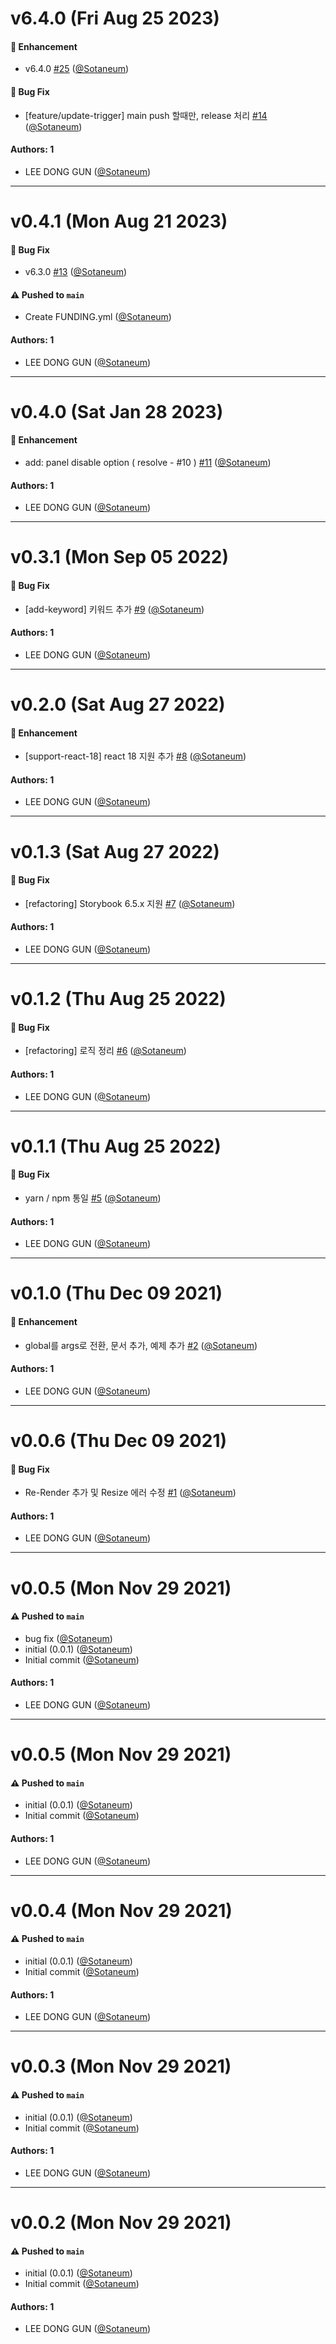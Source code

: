 # v6.4.0 (Fri Aug 25 2023)

#### 🚀 Enhancement

- v6.4.0 [#25](https://github.com/Sotaneum/storybook-addon-useragent/pull/25) ([@Sotaneum](https://github.com/Sotaneum))

#### 🐛 Bug Fix

- [feature/update-trigger] main push 할때만, release 처리 [#14](https://github.com/Sotaneum/storybook-addon-useragent/pull/14) ([@Sotaneum](https://github.com/Sotaneum))

#### Authors: 1

- LEE DONG GUN ([@Sotaneum](https://github.com/Sotaneum))

---

# v0.4.1 (Mon Aug 21 2023)

#### 🐛 Bug Fix

- v6.3.0 [#13](https://github.com/Sotaneum/storybook-addon-useragent/pull/13) ([@Sotaneum](https://github.com/Sotaneum))

#### ⚠️ Pushed to `main`

- Create FUNDING.yml ([@Sotaneum](https://github.com/Sotaneum))

#### Authors: 1

- LEE DONG GUN ([@Sotaneum](https://github.com/Sotaneum))

---

# v0.4.0 (Sat Jan 28 2023)

#### 🚀 Enhancement

- add: panel disable option ( resolve - #10 ) [#11](https://github.com/Sotaneum/storybook-addon-useragent/pull/11) ([@Sotaneum](https://github.com/Sotaneum))

#### Authors: 1

- LEE DONG GUN ([@Sotaneum](https://github.com/Sotaneum))

---

# v0.3.1 (Mon Sep 05 2022)

#### 🐛 Bug Fix

- [add-keyword] 키워드 추가 [#9](https://github.com/Sotaneum/storybook-addon-useragent/pull/9) ([@Sotaneum](https://github.com/Sotaneum))

#### Authors: 1

- LEE DONG GUN ([@Sotaneum](https://github.com/Sotaneum))

---

# v0.2.0 (Sat Aug 27 2022)

#### 🚀 Enhancement

- [support-react-18] react 18 지원 추가 [#8](https://github.com/Sotaneum/storybook-addon-useragent/pull/8) ([@Sotaneum](https://github.com/Sotaneum))

#### Authors: 1

- LEE DONG GUN ([@Sotaneum](https://github.com/Sotaneum))

---

# v0.1.3 (Sat Aug 27 2022)

#### 🐛 Bug Fix

- [refactoring] Storybook 6.5.x 지원 [#7](https://github.com/Sotaneum/storybook-addon-useragent/pull/7) ([@Sotaneum](https://github.com/Sotaneum))

#### Authors: 1

- LEE DONG GUN ([@Sotaneum](https://github.com/Sotaneum))

---

# v0.1.2 (Thu Aug 25 2022)

#### 🐛 Bug Fix

- [refactoring] 로직 정리 [#6](https://github.com/Sotaneum/storybook-addon-useragent/pull/6) ([@Sotaneum](https://github.com/Sotaneum))

#### Authors: 1

- LEE DONG GUN ([@Sotaneum](https://github.com/Sotaneum))

---

# v0.1.1 (Thu Aug 25 2022)

#### 🐛 Bug Fix

- yarn / npm 통일 [#5](https://github.com/Sotaneum/storybook-addon-useragent/pull/5) ([@Sotaneum](https://github.com/Sotaneum))

#### Authors: 1

- LEE DONG GUN ([@Sotaneum](https://github.com/Sotaneum))

---

# v0.1.0 (Thu Dec 09 2021)

#### 🚀 Enhancement

- global를 args로 전환, 문서 추가, 예제 추가 [#2](https://github.com/Sotaneum/storybook-addon-useragent/pull/2) ([@Sotaneum](https://github.com/Sotaneum))

#### Authors: 1

- LEE DONG GUN ([@Sotaneum](https://github.com/Sotaneum))

---

# v0.0.6 (Thu Dec 09 2021)

#### 🐛 Bug Fix

- Re-Render 추가 및 Resize 에러 수정 [#1](https://github.com/Sotaneum/storybook-addon-useragent/pull/1) ([@Sotaneum](https://github.com/Sotaneum))

#### Authors: 1

- LEE DONG GUN ([@Sotaneum](https://github.com/Sotaneum))

---

# v0.0.5 (Mon Nov 29 2021)

#### ⚠️ Pushed to `main`

- bug fix ([@Sotaneum](https://github.com/Sotaneum))
- initial (0.0.1) ([@Sotaneum](https://github.com/Sotaneum))
- Initial commit ([@Sotaneum](https://github.com/Sotaneum))

#### Authors: 1

- LEE DONG GUN ([@Sotaneum](https://github.com/Sotaneum))

---

# v0.0.5 (Mon Nov 29 2021)

#### ⚠️ Pushed to `main`

- initial (0.0.1) ([@Sotaneum](https://github.com/Sotaneum))
- Initial commit ([@Sotaneum](https://github.com/Sotaneum))

#### Authors: 1

- LEE DONG GUN ([@Sotaneum](https://github.com/Sotaneum))

---

# v0.0.4 (Mon Nov 29 2021)

#### ⚠️ Pushed to `main`

- initial (0.0.1) ([@Sotaneum](https://github.com/Sotaneum))
- Initial commit ([@Sotaneum](https://github.com/Sotaneum))

#### Authors: 1

- LEE DONG GUN ([@Sotaneum](https://github.com/Sotaneum))

---

# v0.0.3 (Mon Nov 29 2021)

#### ⚠️ Pushed to `main`

- initial (0.0.1) ([@Sotaneum](https://github.com/Sotaneum))
- Initial commit ([@Sotaneum](https://github.com/Sotaneum))

#### Authors: 1

- LEE DONG GUN ([@Sotaneum](https://github.com/Sotaneum))

---

# v0.0.2 (Mon Nov 29 2021)

#### ⚠️ Pushed to `main`

- initial (0.0.1) ([@Sotaneum](https://github.com/Sotaneum))
- Initial commit ([@Sotaneum](https://github.com/Sotaneum))

#### Authors: 1

- LEE DONG GUN ([@Sotaneum](https://github.com/Sotaneum))
